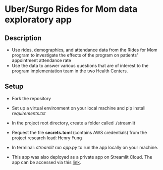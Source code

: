 # Uber/Surgo Rides for Mom data exploratory app

## Description

- Use rides, demographics, and attendance data from the Rides for Mom program to investigate the effects of the program on patients' appointment attendance rate
- Use the data to answer various questions that are of interest to the program implementation team in the two Health Centers.

## Setup

- Fork the repository

- Set up a virtual environment on your local machine and pip install  *requirements.txt*

- In the project root directory, create a folder called ./streamlit

- Request the file **secrets.toml** (contains AWS credentials) from the project research lead: Henry Fung

- In terminal: *streamlit run app.py* to run the app locally on your machine.

- This app was also deployed as a private app on Streamlit Cloud. The app can be accessed via this [link](https://hfung4-uber-rfm-exploratory-app-app-7orp2v.streamlit.app/).

